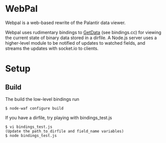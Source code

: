 WebPal
======

Webpal is a web-based rewrite of the Palantir data viewer.

Webpal uses rudimentary bindings to [GetData](http://getdata.sourceforge.net) 
(see bindings.cc) for viewing the current state of binary data stored in a 
dirfile. A Node.js server uses a higher-level module to be notified of updates
to watched fields, and streams the updates with socket.io to clients.

Setup
=====

Build
-----

The build the low-level bindings run

    $ node-waf configure build

If you have a dirfile, try playing with bindings_test.js

    $ vi bindings_test.js
    (Update the path_to_dirfile and field_name variables)
    $ node bindings_test.js
